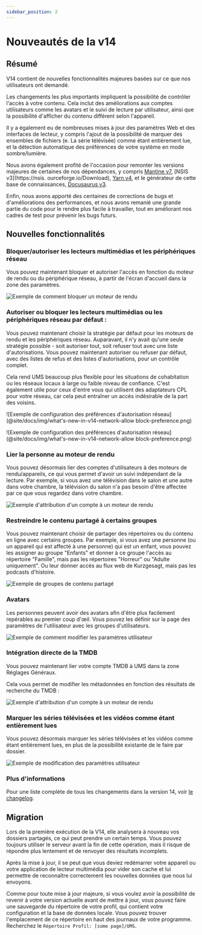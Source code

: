 ```yaml
---
sidebar_position: 2
---
```


# Nouveautés de la v14

## Résumé

V14 contient de nouvelles fonctionnalités majeures basées sur ce que nos utilisateurs ont demandé.

Les changements les plus importants impliquent la possibilité de contrôler l'accès à votre contenu. Cela inclut des améliorations aux comptes utilisateurs comme les avatars et le suivi de lecture par utilisateur, ainsi que la possibilité d'afficher du contenu différent selon l'appareil.

Il y a également eu de nombreuses mises à jour des paramètres Web et des interfaces de lecteur, y compris l'ajout de la possibilité de marquer des ensembles de fichiers (e. La série télévisée) comme étant entièrement lue, et la détection automatique des préférences de votre système en mode sombre/lumière.

Nous avons également profité de l'occasion pour remonter les versions majeures de certaines de nos dépendances, y compris [Mantine v7](https://mantine.dev/), [NSIS v3](https://nsis. ourceforge.io/Download), [Yarn v4](https://yarnpkg.com/), et le générateur de cette base de connaissances, [Docusaurus v3](https://docusaurus.io/).

Enfin, nous avons apporté des centaines de corrections de bugs et d'améliorations des performances, et nous avons remanié une grande partie du code pour le rendre plus facile à travailler, tout en améliorant nos cadres de test pour prévenir les bugs futurs.

## Nouvelles fonctionnalités

### Bloquer/autoriser les lecteurs multimédias et les périphériques réseau

Vous pouvez maintenant bloquer et autoriser l'accès en fonction du moteur de rendu ou du périphérique réseau, à partir de l'écran d'accueil dans la zone des paramètres.

![Exemple de comment bloquer un moteur de rendu](@site/docs/img/whats-new-in-v14-block-renderer.png)

### Autoriser ou bloquer les lecteurs multimédias ou les périphériques réseau par défaut :

Vous pouvez maintenant choisir la stratégie par défaut pour les moteurs de rendu et les périphériques réseau. Auparavant, il n'y avait qu'une seule stratégie possible - soit autoriser tout, soit refuser tout avec une liste d'autorisations. Vous pouvez maintenant autoriser ou refuser par défaut, avec des listes de refus et des listes d'autorisations, pour un contrôle complet.

Cela rend UMS beaucoup plus flexible pour les situations de cohabitation ou les réseaux locaux à large ou faible niveau de confiance. C'est également utile pour ceux d'entre vous qui utilisent des adaptateurs CPL pour votre réseau, car cela peut entraîner un accès indésirable de la part des voisins.

![Exemple de configuration des préférences d'autorisation réseau] (@site/docs/img/what's-new-in-v14-network-allow block-preference.png)

![Exemple de configuration des préférences d'autorisation réseau] (@site/docs/img/what's-new-in-v14-network-allow block-preference.png)

### Lier la personne au moteur de rendu

Vous pouvez désormais lier des comptes d'utilisateurs à des moteurs de rendu/appareils, ce qui vous permet d'avoir un suivi indépendant de la lecture. Par exemple, si vous avez une télévision dans le salon et une autre dans votre chambre, la télévision du salon n'a pas besoin d'être affectée par ce que vous regardez dans votre chambre.

![Exemple d'attribution d'un compte à un moteur de rendu](@site/docs/img/whats-new-in-v14-assign-account-to-renderer.png)

### Restreindre le contenu partagé à certains groupes

Vous pouvez maintenant choisir de partager des répertoires ou du contenu en ligne avec certains groupes. Par exemple, si vous avez une personne (ou un appareil qui est affecté à une personne) qui est un enfant, vous pouvez les assigner au groupe "Enfants" et donner à ce groupe l'accès au répertoire "Famille", mais pas les répertoires "Horreur" ou "Adulte uniquement". Ou leur donner accès au flux web de Kurzgesagt, mais pas les podcasts d'histoire.

![Exemple de groupes de contenu partagé](@site/docs/img/whats-new-in-v14-shared-content-group.png)

### Avatars

Les personnes peuvent avoir des avatars afin d'être plus facilement repérables au premier coup d'œil. Vous pouvez les définir sur la page des paramètres de l'utilisateur avec les groupes d'utilisateurs.

![Exemple de comment modifier les paramètres utilisateur](@site/docs/img/whats-new-in-v14-user-avatar.png)

### Intégration directe de la TMDB

Vous pouvez maintenant lier votre compte TMDB à UMS dans la zone Réglages Généraux.

Cela vous permet de modifier les métadonnées en fonction des résultats de recherche du TMDB :

![Exemple d'attribution d'un compte à un moteur de rendu](@site/docs/img/whats-new-in-v14-assign-account-to-renderer.png)

### Marquer les séries télévisées et les vidéos comme étant entièrement lues

Vous pouvez désormais marquer les séries télévisées et les vidéos comme étant entièrement lues, en plus de la possibilité existante de le faire par dossier.

![Exemple de modification des paramètres utilisateur](@site/docs/img/whats-new-in-v14-mark-tv-series-fully-played.png)

### Plus d'informations

Pour une liste complète de tous les changements dans la version 14, voir [le changelog](https://github.com/UniversalMediaServer/UniversalMediaServer/blob/main/CHANGELOG.md).

## Migration

Lors de la première exécution de la V14, elle analysera à nouveau vos dossiers partagés, ce qui peut prendre un certain temps. Vous pouvez toujours utiliser le serveur avant la fin de cette opération, mais il risque de répondre plus lentement et de renvoyer des résultats incomplets.

Après la mise à jour, il se peut que vous deviez redémarrer votre appareil ou votre application de lecteur multimédia pour vider son cache et lui permettre de reconnaître correctement les nouvelles données que nous lui envoyons.

Comme pour toute mise à jour majeure, si vous voulez avoir la possibilité de revenir à votre version actuelle avant de mettre à jour, vous pouvez faire une sauvegarde du répertoire de votre profil, qui contient votre configuration et la base de données locale. Vous pouvez trouver l'emplacement de ce répertoire en haut des journaux de votre programme. Recherchez le `Répertoire Profil: [some page]/UMS`.

